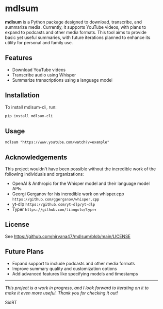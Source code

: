 # mdlsum

**mdlsum** is a Python package designed to download, transcribe, and summarize media. Currently, it supports YouTube videos, with plans to expand to podcasts and other media formats. This tool aims to provide basic yet useful summaries, with future iterations planned to enhance its utility for personal and family use.

## Features
- Download YouTube videos
- Transcribe audio using Whisper
- Summarize transcriptions using a language model

## Installation
To install mdlsum-cli, run:

```sh
pip install mdlsum-cli
```

## Usage
`mdlsum "https://www.youtube.com/watch?v=example"`

## Acknowledgements
This project wouldn't have been possible without the incredible work of the following individuals and organizations:

- OpenAI & Anthropic for the Whisper model and their language model APIs
- Georgi Gerganov for his incredible work on whisper.cpp `https://github.com/ggerganov/whisper.cpp`
- yt-dlp `https://github.com/yt-dlp/yt-dlp`
- Typer `https://github.com/tiangolo/typer` 

## License
See https://github.com/nirvana47/mdlsum/blob/main/LICENSE

## Future Plans
- Expand support to include podcasts and other media formats
- Improve summary quality and customization options
- Add advanced features like specifying models and timestamps

---

*This project is a work in progress, and I look forward to iterating on it to make it even more useful. Thank you for checking it out!*

SidRT
